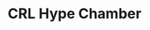 ---
title: CRL Hype Chamber
alt_text: exploded 3d pen render
img: ../imgs/eFuse/CRLChamberMatchup.png
link:
---